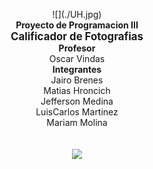 <p align="center">
    ![](./UH.jpg)<br>
    <b>Proyecto de Programacion III</b><br>
    <b><big>Calificador de Fotografias</big></b><br>
    <b>Profesor</b><br>
    Oscar Vindas<br>
    <b>Integrantes </b><br>
    Jairo Brenes<br>
    Matias Hroncich <br>
    Jefferson Medina <br>
    LuisCarlos Martinez<br>
    Mariam Molina<br>
    <br><br>
      <img src="http://sports.ndtv.com/images/loading.gif">
</p>




